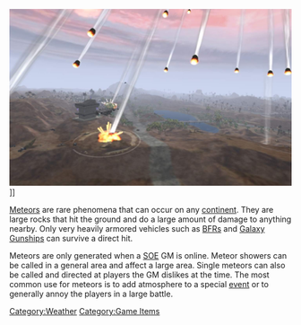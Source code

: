 ![](images/Meteor.jpg "fig:Meteor.jpg")\]\]

[Meteors](Meteor.md) are rare phenomena that can occur on any
[continent](continent.md). They are large rocks that hit the
ground and do a large amount of damage to anything nearby. Only very
heavily armored vehicles such as [BFRs](BattleFrame_Robotics.md) and [Galaxy
Gunships](Galaxy_Gunship.md) can survive a direct hit.

Meteors are only generated when a [SOE](Sony_Online_Entertainment.md) GM is online.
Meteor showers can be called in a general area and affect a large area.
Single meteors can also be called and directed at players the GM
dislikes at the time. The most common use for meteors is to add
atmosphere to a special [event](event.md) or to generally annoy
the players in a large battle.

[Category:Weather](Category:Weather.md) [Category:Game
Items](Category:Game_Items.md)
